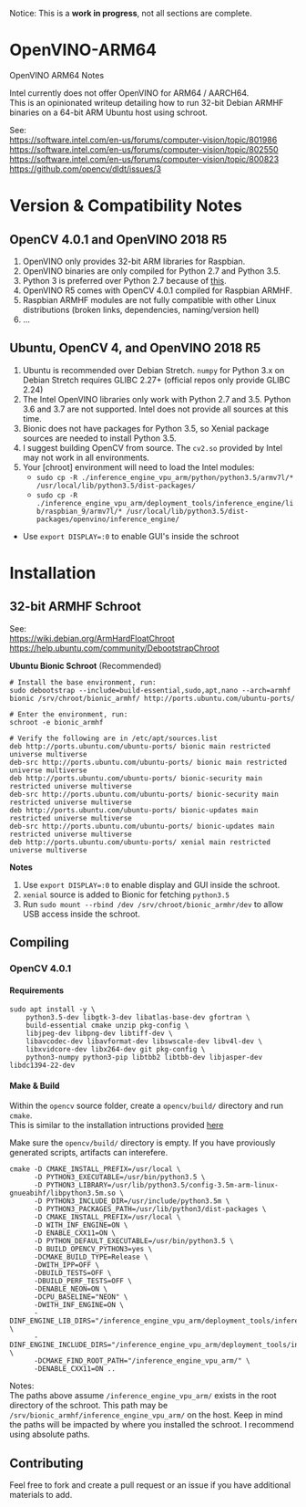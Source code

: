 Notice: This is a **work in progress**, not all sections are complete.

# OpenVINO-ARM64
OpenVINO ARM64 Notes

Intel currently does not offer OpenVINO for ARM64 / AARCH64.  
This is an opinionated writeup detailing how to run 32-bit Debian ARMHF binaries on a 64-bit ARM Ubuntu host using schroot.

See:  
https://software.intel.com/en-us/forums/computer-vision/topic/801986  
https://software.intel.com/en-us/forums/computer-vision/topic/802550  
https://software.intel.com/en-us/forums/computer-vision/topic/800823  
https://github.com/opencv/dldt/issues/3  

# Version & Compatibility Notes

## OpenCV 4.0.1 and OpenVINO 2018 R5

1. OpenVINO only provides 32-bit ARM libraries for Raspbian.
2. OpenVINO binaries are only compiled for Python 2.7 and Python 3.5.
3. Python 3 is preferred over Python 2.7 because of [this](https://pythonclock.org).
4. OpenVINO R5 comes with OpenCV 4.0.1 compiled for Raspbian ARMHF.
5. Raspbian ARMHF modules are not fully compatible with other Linux distributions (broken links, dependencies, naming/version hell)
6. ...

## Ubuntu, OpenCV 4, and OpenVINO 2018 R5

1. Ubuntu is recommended over Debian Stretch. `numpy` for Python 3.x on Debian Stretch requires GLIBC 2.27+ (official repos only provide GLIBC 2.24)
2. The Intel OpenVINO libraries only work with Python 2.7 and 3.5. Python 3.6 and 3.7 are not supported. Intel does not provide all sources at this time.
3. Bionic does not have packages for Python 3.5, so Xenial package sources are needed to install Python 3.5.
4. I suggest building OpenCV from source. The `cv2.so` provided by Intel may not work in all environments.
5. Your [chroot] environment will need to load the Intel modules:
    - `sudo cp -R ./inference_engine_vpu_arm/python/python3.5/armv7l/* /usr/local/lib/python3.5/dist-packages/`
    - `sudo cp -R ./inference_engine_vpu_arm/deployment_tools/inference_engine/lib/raspbian_9/armv7l/* /usr/local/lib/python3.5/dist-packages/openvino/inference_engine/`
 - Use `export DISPLAY=:0` to enable GUI's inside the schroot

# Installation

## 32-bit ARMHF Schroot

See:  
https://wiki.debian.org/ArmHardFloatChroot  
https://help.ubuntu.com/community/DebootstrapChroot

**Ubuntu Bionic Schroot** (Recommended)  
```
# Install the base environment, run:
sudo debootstrap --include=build-essential,sudo,apt,nano --arch=armhf bionic /srv/chroot/bionic_armhf/ http://ports.ubuntu.com/ubuntu-ports/

# Enter the environment, run:
schroot -e bionic_armhf

# Verify the following are in /etc/apt/sources.list
deb http://ports.ubuntu.com/ubuntu-ports/ bionic main restricted universe multiverse
deb-src http://ports.ubuntu.com/ubuntu-ports/ bionic main restricted universe multiverse
deb http://ports.ubuntu.com/ubuntu-ports/ bionic-security main restricted universe multiverse
deb-src http://ports.ubuntu.com/ubuntu-ports/ bionic-security main restricted universe multiverse
deb http://ports.ubuntu.com/ubuntu-ports/ bionic-updates main restricted universe multiverse
deb-src http://ports.ubuntu.com/ubuntu-ports/ bionic-updates main restricted universe multiverse
deb http://ports.ubuntu.com/ubuntu-ports/ xenial main restricted universe multiverse
```

**Notes**  
1. Use `export DISPLAY=:0` to enable display and GUI inside the schroot.
2. `xenial` source is added to Bionic for fetching `python3.5`
3. Run `sudo mount --rbind /dev /srv/chroot/bionic_armhr/dev` to allow USB access inside the schroot.


## Compiling

### OpenCV 4.0.1

#### Requirements

```
sudo apt install -y \
    python3.5-dev libgtk-3-dev libatlas-base-dev gfortran \
    build-essential cmake unzip pkg-config \
    libjpeg-dev libpng-dev libtiff-dev \
    libavcodec-dev libavformat-dev libswscale-dev libv4l-dev \
    libxvidcore-dev libx264-dev git pkg-config \
    python3-numpy python3-pip libtbb2 libtbb-dev libjasper-dev libdc1394-22-dev
```

#### Make & Build

Within the `opencv` source folder, create a `opencv/build/` directory and run `cmake`.  
This is similar to the installation intructions provided [here](https://docs.opencv.org/4.0.1/d7/d9f/tutorial_linux_install.html)

Make sure the `opencv/build/` directory is empty.  If you have proviously generated scripts, artifacts can interefere.

```
cmake -D CMAKE_INSTALL_PREFIX=/usr/local \
      -D PYTHON3_EXECUTABLE=/usr/bin/python3.5 \
      -D PYTHON3_LIBRARY=/usr/lib/python3.5/config-3.5m-arm-linux-gnueabihf/libpython3.5m.so \
      -D PYTHON3_INCLUDE_DIR=/usr/include/python3.5m \
      -D PYTHON3_PACKAGES_PATH=/usr/lib/python3/dist-packages \
      -D CMAKE_INSTALL_PREFIX=/usr/local \
      -D WITH_INF_ENGINE=ON \
      -D ENABLE_CXX11=ON \
      -D PYTHON_DEFAULT_EXECUTABLE=/usr/bin/python3.5 \
      -D BUILD_OPENCV_PYTHON3=yes \
      -DCMAKE_BUILD_TYPE=Release \
      -DWITH_IPP=OFF \
      -DBUILD_TESTS=OFF \
      -DBUILD_PERF_TESTS=OFF \
      -DENABLE_NEON=ON \
      -DCPU_BASELINE="NEON" \
      -DWITH_INF_ENGINE=ON \
      -DINF_ENGINE_LIB_DIRS="/inference_engine_vpu_arm/deployment_tools/inference_engine/lib/raspbian_9/armv7l" \
      -DINF_ENGINE_INCLUDE_DIRS="/inference_engine_vpu_arm/deployment_tools/inference_engine/include" \
      -DCMAKE_FIND_ROOT_PATH="/inference_engine_vpu_arm/" \
      -DENABLE_CXX11=ON ..
```

Notes:  
The paths above assume `/inference_engine_vpu_arm/` exists in the root directory of the schroot.  This path may be `/srv/bionic_armhf/inference_engine_vpu_arm/` on the host.  Keep in mind the paths will be impacted by where you installed the schroot.  I recommend using absolute paths.

## Contributing

Feel free to fork and create a pull request or an issue if you have additional materials to add.
